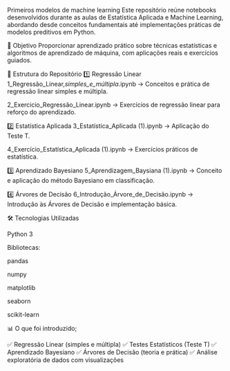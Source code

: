 Primeiros modelos de machine learning
Este repositório reúne notebooks desenvolvidos durante as aulas de Estatística Aplicada e Machine Learning, abordando desde conceitos fundamentais até implementações práticas de modelos preditivos em Python.

📌 Objetivo
Proporcionar aprendizado prático sobre técnicas estatísticas e algoritmos de aprendizado de máquina, com aplicações reais e exercícios guiados.

📂 Estrutura do Repositório
1️⃣ Regressão Linear
1_Regressão_Linear,_simples_e_múltipla_.ipynb → Conceitos e prática de regressão linear simples e múltipla.


2_Exercicio_Regressão_Linear.ipynb → Exercícios de regressão linear para reforço do aprendizado.


2️⃣ Estatística Aplicada
3_Estatística_Aplicada (1).ipynb → Aplicação do Teste T.


4_Exercício_Estatística_Aplicada (1).ipynb → Exercícios práticos de estatística.


3️⃣ Aprendizado Bayesiano
5_Aprendizagem_Baysiana (1).ipynb → Conceito e aplicação do método Bayesiano em classificação.


4️⃣ Árvores de Decisão
6_Introdução_Árvore_de_Decisão.ipynb → Introdução às Árvores de Decisão e implementação básica.

🛠 Tecnologias Utilizadas

Python 3

Bibliotecas:

pandas

numpy

matplotlib

seaborn

scikit-learn

📊 O que foi introduzido;

✅ Regressão Linear (simples e múltipla)
✅ Testes Estatísticos (Teste T)
✅ Aprendizado Bayesiano
✅ Árvores de Decisão (teoria e prática)
✅ Análise exploratória de dados com visualizações
